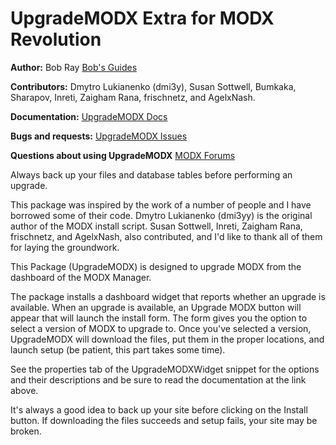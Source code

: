 UpgradeMODX Extra for MODX Revolution
=======================================


**Author:** Bob Ray [Bob's Guides](https://bobsguides.com)

**Contributors:** Dmytro Lukianenko (dmi3y), Susan Sottwell, Bumkaka, Sharapov, Inreti, Zaigham Rana, frischnetz, and AgelxNash.

**Documentation:** [UpgradeMODX Docs](https://bobsguides.com/upgrade-modx-package.html)

**Bugs and requests:** [UpgradeMODX Issues](https://github.com/BobRay/UpgradeMODX/issues)
  
**Questions about using UpgradeMODX** [MODX Forums](https://forums.modx.com)

Always back up your files and database tables before performing an upgrade.

This package was inspired by the work of a number of people and I have borrowed some of their code. Dmytro Lukianenko (dmi3yy) is the original author of the MODX install script. Susan Sottwell, Inreti, Zaigham Rana, frischnetz, and AgelxNash, also contributed, and I'd like to thank all of them for laying the groundwork.

This Package (UpgradeMODX) is designed to upgrade MODX from the dashboard of the MODX Manager.

The package installs a dashboard widget that reports whether an upgrade is available. When an upgrade is available, an Upgrade MODX button will appear that will launch the install form. The form gives you the option to select a version of MODX to upgrade to. Once you've selected a version, UpgradeMODX will download the files, put them in the proper locations, and launch setup (be patient, this part takes some time).
 
 See the properties tab of the UpgradeMODXWidget snippet for the options and their descriptions and be sure to read the documentation at the link above.
 
 It's always a good idea to back up your site before clicking on the Install button. If downloading the files succeeds and setup fails, your site may be broken.
 
 